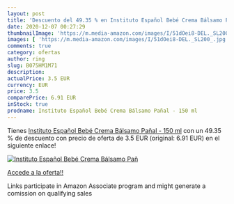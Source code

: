 ```yaml
---
layout: post
title: 'Descuento del 49.35 % en Instituto Español Bebé Crema Bálsamo Pañ'
date: 2020-12-07 00:27:29
thumbnailImage: 'https://m.media-amazon.com/images/I/51dOei8-DEL._SL200_.jpg'
images: [ 'https://m.media-amazon.com/images/I/51dOei8-DEL._SL200_.jpg' ]
comments: true
category: ofertas
author: ring
slug: B075HM1M71
description:
actualPrice: 3.5 EUR
currency: EUR
price: 3.5
comparePrice: 6.91 EUR
inStock: true
prodname: Instituto Español Bebé Crema Bálsamo Pañal - 150 ml
---
```


Tienes [Instituto Español Bebé Crema Bálsamo Pañal - 150 ml](https://www.amazon.es/dp/B075HM1M71/?tag=tolees-21) con un 49.35 % de descuento con precio de oferta de 3.5 EUR (original: 6.91 EUR) en el siguiente enlace!

[![Instituto Español Bebé Crema Bálsamo Pañ](https://m.media-amazon.com/images/I/51dOei8-DEL._SL200_.jpg)](https://www.amazon.es/dp/B075HM1M71/?tag=tolees-21)

[Accede a la oferta!!](https://www.amazon.es/dp/B075HM1M71/?tag=tolees-21)

Links participate in Amazon Associate program and might generate a comission on qualifying sales


